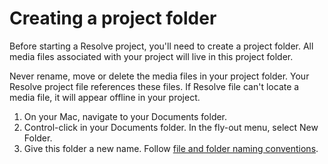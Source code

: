 # Creating a project folder

Before starting a Resolve project, you'll need to create a project folder. All media files associated with your project will live in this project folder.

Never rename, move or delete the media files in your project folder. Your Resolve project file references these files. If Resolve file can't locate a media file, it will appear offline in your project.

1. On your Mac, navigate to your Documents folder.
2. Control-click in your Documents folder. In the fly-out menu, select New Folder.
3. Give this folder a new name. Follow [file and folder naming conventions](https://jjloomis.gitbook.io/file-and-folder-management/file-and-folder-naming-conventions).

